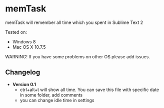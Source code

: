 memTask
===============

memTask will remember all time which you spent in Sublime Text 2

Tested on:
- Windows 8
- Mac OS X 10.7.5

WARNING! If you have some problems on other OS please add issues.

## Changelog

- **Version 0.1**
  - ctrl+alt+t will show all time. You can save this file with specific date in some folder, add comments
  - you can change idle time in settings

